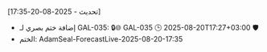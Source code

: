 [تحديث - 2025-08-20-17:35]
- إضافة ختم بصري لـ GAL-035: 🔒🌐 GAL-035 🕒 2025-08-20T17:27+03:00 🛡️
- الختم: AdamSeal-ForecastLive-2025-08-20-17:35
